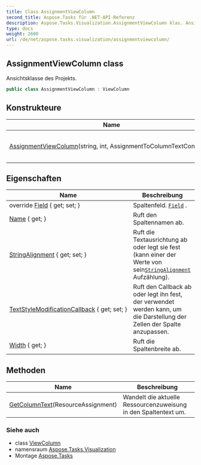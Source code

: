 ```yaml
---
title: Class AssignmentViewColumn
second_title: Aspose.Tasks für .NET-API-Referenz
description: Aspose.Tasks.Visualization.AssignmentViewColumn klas. Ansichtsklasse des Projekts.
type: docs
weight: 2600
url: /de/net/aspose.tasks.visualization/assignmentviewcolumn/
---
```

## AssignmentViewColumn class

Ansichtsklasse des Projekts.

```csharp
public class AssignmentViewColumn : ViewColumn
```

## Konstrukteure

| Name | Beschreibung |
| --- | --- |
| [AssignmentViewColumn](assignmentviewcolumn/)(string, int, AssignmentToColumnTextConverter) | Initialisiert eine neue Instanz der AssignmentViewColumn-Klasse. |

## Eigenschaften

| Name | Beschreibung |
| --- | --- |
| override [Field](../../aspose.tasks.visualization/assignmentviewcolumn/field/) { get; set; } | Spaltenfeld. [`Field`](./field/) . |
| [Name](../../aspose.tasks.visualization/viewcolumn/name/) { get; } | Ruft den Spaltennamen ab. |
| [StringAlignment](../../aspose.tasks.visualization/viewcolumn/stringalignment/) { get; set; } | Ruft die Textausrichtung ab oder legt sie fest (kann einer der Werte von sein[`StringAlignment`](../viewcolumn/stringalignment/) Aufzählung). |
| [TextStyleModificationCallback](../../aspose.tasks.visualization/viewcolumn/textstylemodificationcallback/) { get; set; } | Ruft den Callback ab oder legt ihn fest, der verwendet werden kann, um die Darstellung der Zellen der Spalte anzupassen. |
| [Width](../../aspose.tasks.visualization/viewcolumn/width/) { get; } | Ruft die Spaltenbreite ab. |

## Methoden

| Name | Beschreibung |
| --- | --- |
| [GetColumnText](../../aspose.tasks.visualization/assignmentviewcolumn/getcolumntext/)(ResourceAssignment) | Wandelt die aktuelle Ressourcenzuweisung in den Spaltentext um. |

### Siehe auch

* class [ViewColumn](../viewcolumn/)
* namensraum [Aspose.Tasks.Visualization](../../aspose.tasks.visualization/)
* Montage [Aspose.Tasks](../../)


